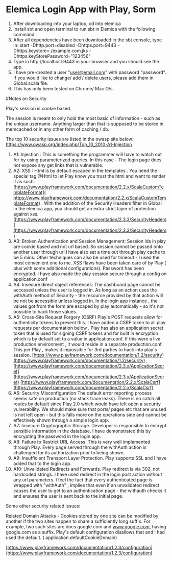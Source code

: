 # Elemica Login App with Play, Sorm

1. After downloading into your laptop, cd into elemica
2. Install sbt and open terminal to run sbt in Elemica with the following command
3. After all dependencies have been downloaded in the sbt console, type in:
start -Dhttp.port=disabled -Dhttps.port=9443 -Dhttps.keystore=./example.com.jks -Dhttps.keyStorePassword="123456"
4. Type in http://localhost:9443 in your browser and you should see the app.
5. I have pre-created a user "user@email.com" with password "password". If you would like to
change/ add / delete users, please add them in Global.scala file.
6. This has only been tested on Chrome/ Mac O/s.

#Notes on Security

Play's session is cookie based.

The session is meant to only hold the most basic of information - such as the unique username. Anything larger than that is supposed to be stored in memcached or in any other form of caching / db.


The top 10 security issues are listed in the owasp site below:
https://www.owasp.org/index.php/Top_10_2010-A1-Injection

1. A1: Injection : This is something the programmer will have to watch out for by using parameterized queries. In this case - The login page does not expose any get links that is vulnerable.
2. A2: XSS : Html is by default escaped in the templates . You need the special tag @Html to let Play know you trust the html and want to render it as such. [https://www.playframework.com/documentation/2.2.x/ScalaCustomTemplateFormat]( https://www.playframework.com/documentation/2.2.x/ScalaCustomTemplateFormat) . With the addition of the Security Headers filter in Global in the elemica app, you should get an extra strict layer of protection against xss. 
[https://www.playframework.com/documentation/2.3.3/SecurityHeaders](https://www.playframework.com/documentation/2.3.3/SecurityHeaders)
3. A3: Broken Authentication and Session Management: Session ids in play are cookie based and not url based. So session cannot be passed onto another user through url.I have also set a time out through play cache to be 5 mins. Other techniques can also be used for timeout - I used the most convenient one to me. XSS flaws have been taken care of by Play ( plus with some additional configurations). Password has been encrypted. I have also made the play session secure through a config on application.conf
4. A4: Insecure direct object references: The dashboard page cannot be accessed unless the user is logged in. As long as an action uses the withAuth method of Security - the resource provided by that action will be not be accessible unless logged in. In the login app instance , the values got from the form are escaped by play automatically - so it's not possible to hack those values.
5. A5: Cross-Site Request Forgery (CSRF) Play's POST requests allow for authenticity tokens to prevent this. I have added a CSRF token to all play requests per documentation below . Play has also an application secret token that is used for signing CSRF tokens and for built in encryption which is by default set to a value in application.conf. If this were a live production environment , it would reside in a separate production.conf. This per Play , makes it impossible for 3rd parties to hack into play's session.
 [https://www.playframework.com/documentation/1.2/security](https://www.playframework.com/documentation/1.2/security) ,
 [https://www.playframework.com/documentation/2.3.x/ApplicationSecret](https://www.playframework.com/documentation/2.3.x/ApplicationSecret)
[https://www.playframework.com/documentation/2.2.x/ScalaCsrf](https://www.playframework.com/documentation/2.2.x/ScalaCsrf)
6. A6: Security Misconfiguration The default error reporting process seems safe on production (no stack trace leaks). There is no catch all routes by default since Play 2.0 which would have left open a security vulnerability. We should make sure that ports/ pages etc that are unused is not left open - but this falls more on the operations side and cannot be effectively shown through a simple login app.
7. A7: Insecure Cryptographic Storage. Developer is responsible to encrypt sensible information in the database. I have demonstrated this by encrypting the password in the login app.
8. A8: Failure to Restrict URL Access. This is very well implemented through Play. Every page served through the withAuth action is challenged for its authorization prior to being shown.
9. A9: Insufficient Transport Layer Protection. Play supports SSL and I have added that to the login app.
10. A10: Unvalidated Redirects and Forwards. Play redirect is via 302, not hardcoded strings. I have used redirect in the login post action without any url parameters. I feel the fact that every authenticated page is wrapped with "withAuth" , implies that even if an unvalidated redirect causes the user to get to an authentication page - the withauth checks it and ensures the user is sent back to the initial page.

Some other security related issues:

Related Domain Attacks - Cookies stored by one site can be modified by another if the two sites happen to share a sufficiently long suffix. For example, two such sites are docs.google.com and www.google.com, having google.com as a suffix. Play's default configuration disallows that and I had used the default. ( application.defaultCookieDomain)

[https://www.playframework.com/documentation/1.2.3/configuration](https://www.playframework.com/documentation/1.2.3/configuration)